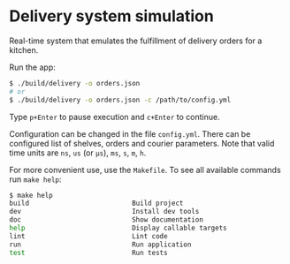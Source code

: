 # Delivery system simulation

Real-time system that emulates the fulfillment of delivery orders for a kitchen.

Run the app:
```bash
$ ./build/delivery -o orders.json
# or
$ ./build/delivery -o orders.json -c /path/to/config.yml
```

Type `p+Enter` to pause execution and `c+Enter` to continue.

Сonfiguration can be changed in the file `config.yml`. There can be configured list of shelves, orders and courier parameters. Note that valid time units are `ns`, `us` (or `µs`), `ms`, `s`, `m`, `h`.

For more convenient use, use the `Makefile`. To see all available commands run `make help`:
```bash
$ make help
build                          Build project
dev                            Install dev tools
doc                            Show documentation
help                           Display callable targets
lint                           Lint code
run                            Run application
test                           Run tests
```